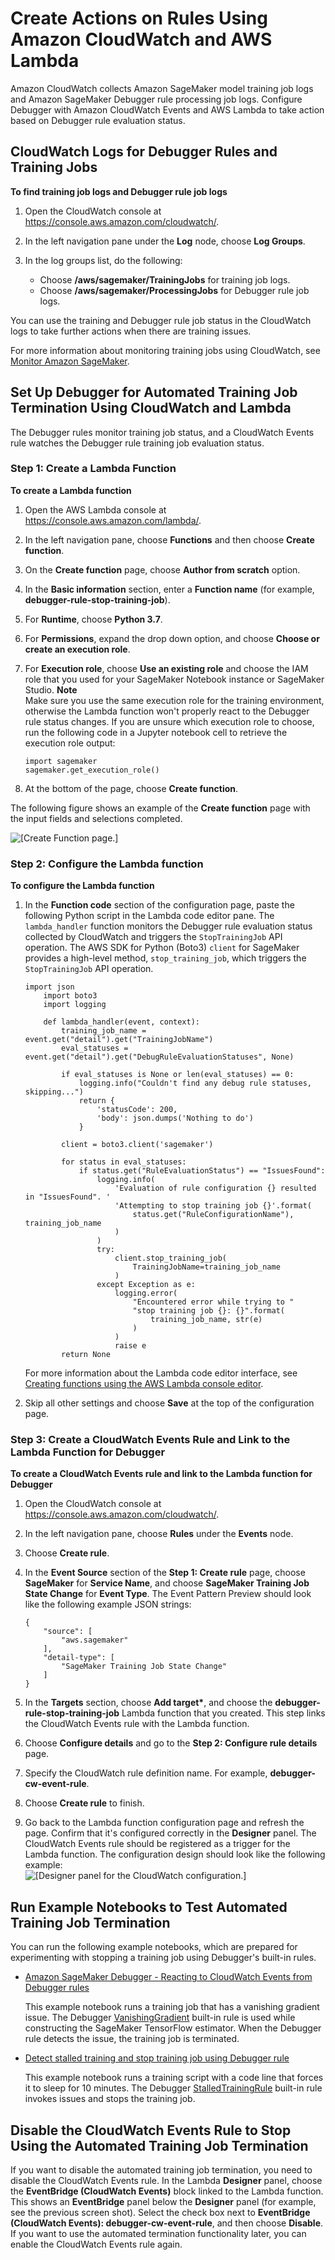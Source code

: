 # Create Actions on Rules Using Amazon CloudWatch and AWS Lambda<a name="debugger-cloudwatch-lambda"></a>

Amazon CloudWatch collects Amazon SageMaker model training job logs and Amazon SageMaker Debugger rule processing job logs\. Configure Debugger with Amazon CloudWatch Events and AWS Lambda to take action based on Debugger rule evaluation status\.

## CloudWatch Logs for Debugger Rules and Training Jobs<a name="debugger-cloudwatch-metric"></a>

**To find training job logs and Debugger rule job logs**

1. Open the CloudWatch console at [https://console\.aws\.amazon\.com/cloudwatch/](https://console.aws.amazon.com/cloudwatch/)\.

1. In the left navigation pane under the **Log** node, choose **Log Groups**\.

1. In the log groups list, do the following:
   + Choose **/aws/sagemaker/TrainingJobs** for training job logs\.
   + Choose **/aws/sagemaker/ProcessingJobs** for Debugger rule job logs\.

You can use the training and Debugger rule job status in the CloudWatch logs to take further actions when there are training issues\.

For more information about monitoring training jobs using CloudWatch, see [Monitor Amazon SageMaker](https://docs.aws.amazon.com/sagemaker/latest/dg/monitoring-overview.html)\.

## Set Up Debugger for Automated Training Job Termination Using CloudWatch and Lambda<a name="debugger-stop-training"></a>

The Debugger rules monitor training job status, and a CloudWatch Events rule watches the Debugger rule training job evaluation status\.

### Step 1: Create a Lambda Function<a name="debugger-lambda-function-create"></a>

**To create a Lambda function**

1. Open the AWS Lambda console at [https://console\.aws\.amazon\.com/lambda/](https://console.aws.amazon.com/lambda/)\.

1. In the left navigation pane, choose **Functions** and then choose **Create function**\.

1. On the **Create function** page, choose **Author from scratch** option\.

1. In the **Basic information** section, enter a **Function name** \(for example, **debugger\-rule\-stop\-training\-job**\)\.

1. For **Runtime**, choose **Python 3\.7**\.

1. For **Permissions**, expand the drop down option, and choose **Choose or create an execution role**\.

1. For **Execution role**, choose **Use an existing role** and choose the IAM role that you used for your SageMaker Notebook instance or SageMaker Studio\. 
**Note**  
Make sure you use the same execution role for the training environment, otherwise the Lambda function won't properly react to the Debugger rule status changes\. If you are unsure which execution role to choose, run the following code in a Jupyter notebook cell to retrieve the execution role output:  

   ```
   import sagemaker
   sagemaker.get_execution_role()
   ```

1. At the bottom of the page, choose **Create function**\.

The following figure shows an example of the **Create function** page with the input fields and selections completed\.

![\[Create Function page.\]](http://docs.aws.amazon.com/sagemaker/latest/dg/images/debugger/debugger-lambda-create.png)

### Step 2: Configure the Lambda function<a name="debugger-lambda-function-configure"></a>

**To configure the Lambda function**

1. In the **Function code** section of the configuration page, paste the following Python script in the Lambda code editor pane\. The `lambda_handler` function monitors the Debugger rule evaluation status collected by CloudWatch and triggers the `StopTrainingJob` API operation\. The AWS SDK for Python \(Boto3\) `client` for SageMaker provides a high\-level method, `stop_training_job`, which triggers the `StopTrainingJob` API operation\.

   ```
   import json
       import boto3
       import logging
       
       def lambda_handler(event, context):
           training_job_name = event.get("detail").get("TrainingJobName")
           eval_statuses = event.get("detail").get("DebugRuleEvaluationStatuses", None)
       
           if eval_statuses is None or len(eval_statuses) == 0:
               logging.info("Couldn't find any debug rule statuses, skipping...")
               return {
                   'statusCode': 200,
                   'body': json.dumps('Nothing to do')
               }
       
           client = boto3.client('sagemaker')
       
           for status in eval_statuses:
               if status.get("RuleEvaluationStatus") == "IssuesFound":
                   logging.info(
                       'Evaluation of rule configuration {} resulted in "IssuesFound". '
                       'Attempting to stop training job {}'.format(
                           status.get("RuleConfigurationName"), training_job_name
                       )
                   )
                   try:
                       client.stop_training_job(
                           TrainingJobName=training_job_name
                       )
                   except Exception as e:
                       logging.error(
                           "Encountered error while trying to "
                           "stop training job {}: {}".format(
                               training_job_name, str(e)
                           )
                       )
                       raise e
           return None
   ```

   For more information about the Lambda code editor interface, see [Creating functions using the AWS Lambda console editor](https://docs.aws.amazon.com/lambda/latest/dg/code-editor.html)\.

1. Skip all other settings and choose **Save** at the top of the configuration page\.

### Step 3: Create a CloudWatch Events Rule and Link to the Lambda Function for Debugger<a name="debugger-cloudwatch-events"></a>

**To create a CloudWatch Events rule and link to the Lambda function for Debugger**

1. Open the CloudWatch console at [https://console\.aws\.amazon\.com/cloudwatch/](https://console.aws.amazon.com/cloudwatch/)\.

1. In the left navigation pane, choose **Rules** under the **Events** node\.

1. Choose **Create rule**\.

1. In the **Event Source** section of the **Step 1: Create rule** page, choose **SageMaker** for **Service Name**, and choose **SageMaker Training Job State Change** for **Event Type**\. The Event Pattern Preview should look like the following example JSON strings: 

   ```
   {
       "source": [
           "aws.sagemaker"
       ],
       "detail-type": [
           "SageMaker Training Job State Change"
       ]
   }
   ```

1. In the **Targets** section, choose **Add target\***, and choose the **debugger\-rule\-stop\-training\-job** Lambda function that you created\. This step links the CloudWatch Events rule with the Lambda function\.

1. Choose **Configure details** and go to the **Step 2: Configure rule details** page\.

1. Specify the CloudWatch rule definition name\. For example, **debugger\-cw\-event\-rule**\.

1. Choose **Create rule** to finish\.

1. Go back to the Lambda function configuration page and refresh the page\. Confirm that it's configured correctly in the **Designer** panel\. The CloudWatch Events rule should be registered as a trigger for the Lambda function\. The configuration design should look like the following example:  
<a name="lambda-designer-example"></a>![\[Designer panel for the CloudWatch configuration.\]](http://docs.aws.amazon.com/sagemaker/latest/dg/images/debugger/debugger-lambda-designer.png)

## Run Example Notebooks to Test Automated Training Job Termination<a name="debugger-test-stop-training"></a>

You can run the following example notebooks, which are prepared for experimenting with stopping a training job using Debugger's built\-in rules\.
+ [Amazon SageMaker Debugger \- Reacting to CloudWatch Events from Debugger rules](https://github.com/awslabs/amazon-sagemaker-examples/blob/master/sagemaker-debugger/tensorflow_action_on_rule/tf-mnist-stop-training-job.ipynb)

  This example notebook runs a training job that has a vanishing gradient issue\. The Debugger [VanishingGradient](debugger-built-in-rules.md#vanishing-gradient) built\-in rule is used while constructing the SageMaker TensorFlow estimator\. When the Debugger rule detects the issue, the training job is terminated\.
+ [Detect stalled training and stop training job using Debugger rule](https://github.com/awslabs/amazon-sagemaker-examples/blob/master/sagemaker-debugger/tensorflow_action_on_rule/detect_stalled_training_job_and_stop.ipynb)

  This example notebook runs a training script with a code line that forces it to sleep for 10 minutes\. The Debugger [StalledTrainingRule](debugger-built-in-rules.md#stalled-training) built\-in rule invokes issues and stops the training job\.

## Disable the CloudWatch Events Rule to Stop Using the Automated Training Job Termination<a name="debugger-disable-cw"></a>

If you want to disable the automated training job termination, you need to disable the CloudWatch Events rule\. In the Lambda **Designer** panel, choose the **EventBridge \(CloudWatch Events\)** block linked to the Lambda function\. This shows an **EventBridge** panel below the **Designer** panel \(for example, see the previous screen shot\)\. Select the check box next to **EventBridge \(CloudWatch Events\): debugger\-cw\-event\-rule**, and then choose **Disable**\. If you want to use the automated termination functionality later, you can enable the CloudWatch Events rule again\.